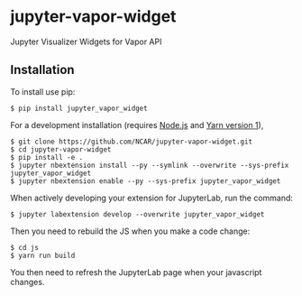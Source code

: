 # jupyter-vapor-widget

Jupyter Visualizer Widgets for Vapor API

## Installation

To install use pip:

    $ pip install jupyter_vapor_widget

For a development installation (requires [Node.js](https://nodejs.org) and [Yarn version 1](https://classic.yarnpkg.com/)),

    $ git clone https://github.com/NCAR/jupyter-vapor-widget.git
    $ cd jupyter-vapor-widget
    $ pip install -e .
    $ jupyter nbextension install --py --symlink --overwrite --sys-prefix jupyter_vapor_widget
    $ jupyter nbextension enable --py --sys-prefix jupyter_vapor_widget

When actively developing your extension for JupyterLab, run the command:

    $ jupyter labextension develop --overwrite jupyter_vapor_widget

Then you need to rebuild the JS when you make a code change:

    $ cd js
    $ yarn run build

You then need to refresh the JupyterLab page when your javascript changes.
